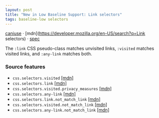 ```yaml
---
layout: post
title: "New in Low Baseline Support: Link selectors"
tags: baseline-low selectors
---
```


[caniuse](https://caniuse.com/?search=link-selectors) · [mdn](https://developer.mozilla.org/en-US/search?q=Link selectors) · [spec](https://drafts.csswg.org/selectors-4/#location)

The `:link` CSS pseudo-class matches unvisited links, `:visited` matches visited links, and `:any-link` matches both.

### Source features

- ``css.selectors.visited`` [[mdn]](https://developer.mozilla.org/en-US/search?q=css.selectors.visited)
- ``css.selectors.link`` [[mdn]](https://developer.mozilla.org/en-US/search?q=css.selectors.link)
- ``css.selectors.visited.privacy_measures`` [[mdn]](https://developer.mozilla.org/en-US/search?q=css.selectors.visited.privacy_measures)
- ``css.selectors.any-link`` [[mdn]](https://developer.mozilla.org/en-US/search?q=css.selectors.any-link)
- ``css.selectors.link.not_match_link`` [[mdn]](https://developer.mozilla.org/en-US/search?q=css.selectors.link.not_match_link)
- ``css.selectors.visited.not_match_link`` [[mdn]](https://developer.mozilla.org/en-US/search?q=css.selectors.visited.not_match_link)
- ``css.selectors.any-link.not_match_link`` [[mdn]](https://developer.mozilla.org/en-US/search?q=css.selectors.any-link.not_match_link)
